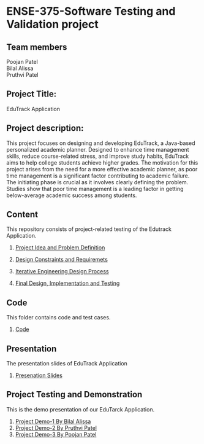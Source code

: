 # ENSE-375-Software Testing and Validation project

## Team members                                                                                                                                                                                                         
Poojan Patel                                                                                                                                                                                             
Bilal Alissa                                                                                                                                                                                             
Pruthvi Patel                                                                                                                                                                                            

## Project Title:

EduTrack Application

## Project description:

This project focuses on designing and developing EduTrack, a Java-based personalized academic planner. Designed to enhance time management skills, reduce course-related stress, and improve study habits, EduTrack aims to help college students achieve higher grades. The motivation for this project arises from the need for a more effective academic planner, as poor time management is a significant factor contributing to academic failure. The initiating phase is crucial as it involves clearly defining the problem. Studies show that poor time management is a leading factor in getting below-average academic success among students. 

## Content
This repository consists of project-related testing of the Edutrack Application. 

1. [Project Idea and Problem Definition](https://github.com/bilalalissa/ENSE375-SS24-Project/blob/main/01-ProplemDefinition/Introduction_and_DefiningProblem.pdf)

2. [Design Constraints and Requiremets](https://github.com/bilalalissa/ENSE375-SS24-Project/blob/main/02-Design%20Constraints%20and%20Requirements/Design%20Constraints%20and%20Requirements.pdf)
3. [Iterative Engineering Design Process](https://github.com/bilalalissa/ENSE375-SS24-Project/blob/main/03-Iterative%20Engineering%20Design%20Process/Solution.pdf)
4. [Final Design, Implementation and Testing](https://github.com/bilalalissa/ENSE375-SS24-Project/tree/main/04-Final%20Design%2C%20Implementation%20and%20Testing/Testing)

## Code
This folder contains code and test cases.
1. [Code](https://github.com/bilalalissa/ENSE375-SS24-Project/tree/main/Code)

## Presentation
The presentation slides of EduTrack Application
1. [Presenation Slides](https://github.com/bilalalissa/ENSE375-SS24-Project/blob/main/Presentation/Project%20Presentation%20.pptx)

## Project Testing and Demonstration
This is the demo presentation of our EduTarck Application.

1. [Project Demo-1 By Bilal Alissa](https://drive.google.com/file/d/19OPlpyaLlh8q8eh9IsL9TEWsWem5IGKH/view?usp=drive_link)
2. [Project Demo-2 By Pruthvi Patel](https://drive.google.com/file/d/1a4uLqejpX_KrsvFSXzvJS3DMXY0FmFIi/view?usp=drive_link)
3. [Project Demo-3 By Poojan Patel](https://drive.google.com/file/d/1p66aoGeFuxqgewS7h5X9t0Vp11H_fffr/view?usp=drive_link)

